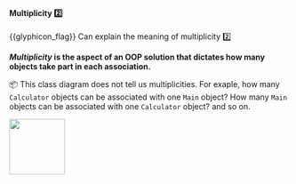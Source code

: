 <div id="title">

#### Multiplicity :two:

</div>

<span id="prereqs"></span>

<span id="outcomes">{{glyphicon_flag}} Can explain the meaning of multiplicity :two:</span>

<div id="body">

**_Multiplicity_ is the aspect of an OOP solution that dictates how many objects take part in each association.** 

<tip-box> 

:package: This class diagram does not tell us multiplicities. For exaple, how many `Calculator` objects can be associated with one `Main` object? How many `Main` objects can be associated with one `Calculator` object? and so on. 

<img src="{{baseUrl}}/oopDesign/associations/basic/images/ageListCalculatorPerson.png" height="100" />

</tip-box>

<panel src="../../../uml/classDiagrams/associations/multiplicity/unit-inElsewhere-asFlat.md#title-and-body" boilerplate header="{{glyphicon_education}} UML → Class Diagrams → Associations → Multiplicity" expanded />

<p/>

</div>

<div id="extras">

<include src="exercises.md" />

</div>